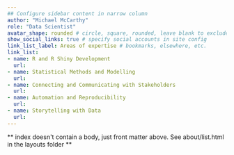 ```yaml
---
## Configure sidebar content in narrow column
author: "Michael McCarthy"
role: "Data Scientist"
avatar_shape: rounded # circle, square, rounded, leave blank to exclude
show_social_links: true # specify social accounts in site config
link_list_label: Areas of expertise # bookmarks, elsewhere, etc.
link_list:
- name: R and R Shiny Development
  url:
- name: Statistical Methods and Modelling
  url:
- name: Connecting and Communicating with Stakeholders
  url:
- name: Automation and Reproducibility
  url:
- name: Storytelling with Data
  url:
---
```


** index doesn't contain a body, just front matter above.
See about/list.html in the layouts folder **
